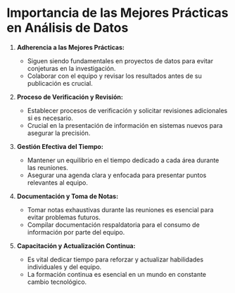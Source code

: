 # Importancia de las Mejores Prácticas en Análisis de Datos

1. **Adherencia a las Mejores Prácticas:**
   - Siguen siendo fundamentales en proyectos de datos para evitar conjeturas en la investigación.
   - Colaborar con el equipo y revisar los resultados antes de su publicación es crucial.

2. **Proceso de Verificación y Revisión:**
   - Establecer procesos de verificación y solicitar revisiones adicionales si es necesario.
   - Crucial en la presentación de información en sistemas nuevos para asegurar la precisión.

3. **Gestión Efectiva del Tiempo:**
   - Mantener un equilibrio en el tiempo dedicado a cada área durante las reuniones.
   - Asegurar una agenda clara y enfocada para presentar puntos relevantes al equipo.

4. **Documentación y Toma de Notas:**
   - Tomar notas exhaustivas durante las reuniones es esencial para evitar problemas futuros.
   - Compilar documentación respaldatoria para el consumo de información por parte del equipo.

5. **Capacitación y Actualización Continua:**
   - Es vital dedicar tiempo para reforzar y actualizar habilidades individuales y del equipo.
   - La formación continua es esencial en un mundo en constante cambio tecnológico.
